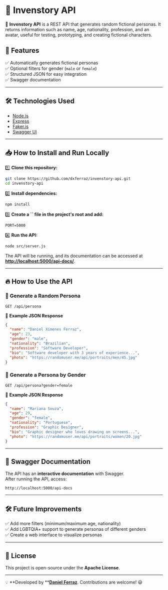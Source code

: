 # 👤 Invenstory API

🚀 **Invenstory API** is a REST API that generates random fictional personas. It returns information such as name, age, nationality, profession, and an avatar, useful for testing, prototyping, and creating fictional characters.

## 📌 Features

✅ Automatically generates fictional personas\
✅ Optional filters for gender (`male` or `female`)\
✅ Structured JSON for easy integration\
✅ Swagger documentation

---

## 🛠️ Technologies Used

- [Node.js](https://nodejs.org/)
- [Express](https://expressjs.com/)
- [Faker.js](https://fakerjs.dev/)
- [Swagger UI](https://swagger.io/)

---

## 📥 How to Install and Run Locally

1️⃣ **Clone this repository:**

```sh
git clone https://github.com/dxferraz/invenstory-api.git
cd invenstory-api
```

2️⃣ **Install dependencies:**

```sh
npm install
```

3️⃣ **Create a **``** file in the project's root and add:**

```env
PORT=5000
```

4️⃣ **Run the API:**

```sh
node src/server.js
```

The API will be running, and its documentation can be accessed at [**http://localhost:5000/api-docs/**](http://localhost:5000/api-docs/).

---

## 🔥 How to Use the API

### 🔹 **Generate a Random Persona**

```http
GET /api/persona
```

🔹 **Example JSON Response**

```json
{
  "name": "Daniel Ximenes Ferraz",
  "age": 23,
  "gender": "male",
  "nationality": "Brazilian",
  "profession": "Software Developer",
  "bio": "Software developer with 3 years of experience...",
  "photo": "https://randomuser.me/api/portraits/men/45.jpg"
}
```

### 🔹 **Generate a Persona by Gender**

```http
GET /api/persona?gender=female
```

🔹 **Example JSON Response**

```json
{
  "name": "Mariana Souza",
  "age": 29,
  "gender": "female",
  "nationality": "Portuguese",
  "profession": "Graphic Designer",
  "bio": "Graphic designer who loves drawing on screens...",
  "photo": "https://randomuser.me/api/portraits/women/20.jpg"
}
```

---

## 📜 Swagger Documentation

The API has an **interactive documentation** with Swagger.\
After running the API, access:

```
http://localhost:5000/api-docs
```

---

## 🛠️ Future Improvements

✅ Add more filters (minimum/maximum age, nationality)\
✅ Add LGBTQIA+ support to generate personas of different genders\
✅ Create a web interface to visualize personas

---

## 📝 License

This project is open-source under the **Apache License**.

---

💡 **Developed by **[**Daniel Ferraz**](https://github.com/dxferraz). Contributions are welcome! 😃

